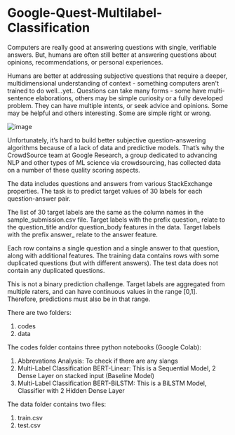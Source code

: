 # Google-Quest-Multilabel-Classification

Computers are really good at answering questions with single, verifiable answers. But, humans are often still better at answering questions about opinions, recommendations, or personal experiences.

Humans are better at addressing subjective questions that require a deeper, multidimensional understanding of context - something computers aren't trained to do well…yet.. Questions can take many forms - some have multi-sentence elaborations, others may be simple curiosity or a fully developed problem. They can have multiple intents, or seek advice and opinions. Some may be helpful and others interesting. Some are simple right or wrong.

![image](https://github.com/sdarjunwadkar/Google-Quest-Multilabel-Classification/assets/59260370/6d5b45c7-cbe0-4322-b277-cf4873fef3c8)


Unfortunately, it’s hard to build better subjective question-answering algorithms because of a lack of data and predictive models. That’s why the CrowdSource team at Google Research, a group dedicated to advancing NLP and other types of ML science via crowdsourcing, has collected data on a number of these quality scoring aspects.

The data includes questions and answers from various StackExchange properties. The task is to predict target values of 30 labels for each question-answer pair.

The list of 30 target labels are the same as the column names in the sample_submission.csv file. Target labels with the prefix question_ relate to the question_title and/or question_body features in the data. Target labels with the prefix answer_ relate to the answer feature.

Each row contains a single question and a single answer to that question, along with additional features. The training data contains rows with some duplicated questions (but with different answers). The test data does not contain any duplicated questions.

This is not a binary prediction challenge. Target labels are aggregated from multiple raters, and can have continuous values in the range [0,1]. Therefore, predictions must also be in that range.

There are two folders:

1) codes
2) data

The codes folder contains three python notebooks (Google Colab):

1) Abbrevations Analysis: To check if there are any slangs
2) Multi-Label Classification BERT-Linear: This is a Sequential Model, 2 Dense Layer on stacked input (Baseline Model)
3) Multi-Label Classification BERT-BiLSTM: This is a BiLSTM Model, Classifier with 2 Hidden Dense Layer

The data folder contains two files:
1) train.csv
2) test.csv
